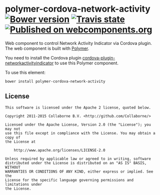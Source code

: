polymer-cordova-network-activity [![Bower version](https://badge.fury.io/bo/polymer-cordova-network-activity.svg)](http://badge.fury.io/bo/polymer-cordova-network-activity) [![Travis state](https://travis-ci.org/Collaborne/polymer-cordova-network-activity.svg?branch=master)](https://travis-ci.org/Collaborne/polymer-cordova-network-activity) [![Published on webcomponents.org](https://img.shields.io/badge/webcomponents.org-published-blue.svg)](https://www.webcomponents.org/element/Collaborne/polymer-cordova-network-activity)
=========

Web component to control Network Activity Indicator via Cordova plugin. The web component is built with [Polymer](https://www.polymer-project.org).

You need to install the Cordova plugin [cordova-plugin-networkactivityindicator](https://github.com/ohh2ahh/NetworkActivityIndicator) to use this Polymer component.

To use this element:

`bower install polymer-cordova-network-activity`


## License

    This software is licensed under the Apache 2 license, quoted below.

    Copyright 2011-2015 Collaborne B.V. <http://github.com/Collaborne/>

    Licensed under the Apache License, Version 2.0 (the "License"); you may not
    use this file except in compliance with the License. You may obtain a copy of
    the License at

        http://www.apache.org/licenses/LICENSE-2.0

    Unless required by applicable law or agreed to in writing, software
    distributed under the License is distributed on an "AS IS" BASIS, WITHOUT
    WARRANTIES OR CONDITIONS OF ANY KIND, either express or implied. See the
    License for the specific language governing permissions and limitations under
    the License.
    